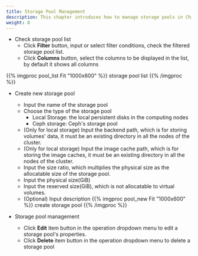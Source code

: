 ```yaml
---
title: Storage Pool Management
description: This chapter introduces how to manage storage pools in ChimeStack
weight: 8
---
```


* Check storage pool list
  * Click **Filter** button, input or select filter conditions, check the filtered storage pool list.
  * Click **Columns** button, select the columns to be displayed in the list, by default it shows all columns

{{% imgproc pool_list Fit "1000x600" %}}
storage pool list
{{% /imgproc %}}

* Create new storage pool
  * Input the name of the storage pool 
  * Choose the type of the storage pool
    * Local Storage: the local persistent disks in the computing nodes
    * Ceph storage: Ceph's storage pool
  * (Only for local storage) Input the backend path, which is for storing volumes' data, it must be an existing directory in all the nodes of the cluster. 
  * (Only for local storage) Input the image cache path, which is for storing the image caches, it must be an existing directory in all the nodes of the cluster. 
  * Input the size ratio, which multiplies the physical size as the allocatable size of the storage pool.
  * Input the physical size(GiB)
  * Input the reserved size(GiB), which is not allocatable to virtual volumes. 
  * (Optional) Input description
{{% imgproc pool_new Fit "1000x600" %}}
create storage pool 
{{% /imgproc %}}

* Storage pool management
  * Click **Edit** item button in the operation dropdown menu to edit a storage pool's properties.
  * Click **Delete** item button in the operation dropdown menu to delete a storage pool